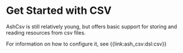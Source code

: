 # Get Started with CSV

AshCsv is still relatively young, but offers basic support for storing and reading resources from csv files.

For information on how to configure it, see {{link:ash_csv:dsl:csv}}